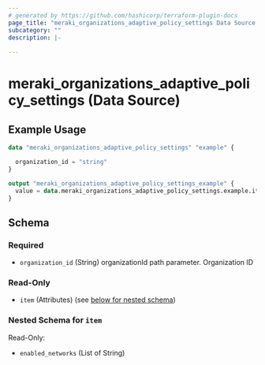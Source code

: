 ```yaml
---
# generated by https://github.com/hashicorp/terraform-plugin-docs
page_title: "meraki_organizations_adaptive_policy_settings Data Source - terraform-provider-meraki"
subcategory: ""
description: |-
  
---
```


# meraki_organizations_adaptive_policy_settings (Data Source)



## Example Usage

```terraform
data "meraki_organizations_adaptive_policy_settings" "example" {

  organization_id = "string"
}

output "meraki_organizations_adaptive_policy_settings_example" {
  value = data.meraki_organizations_adaptive_policy_settings.example.item
}
```

<!-- schema generated by tfplugindocs -->
## Schema

### Required

- `organization_id` (String) organizationId path parameter. Organization ID

### Read-Only

- `item` (Attributes) (see [below for nested schema](#nestedatt--item))

<a id="nestedatt--item"></a>
### Nested Schema for `item`

Read-Only:

- `enabled_networks` (List of String)
